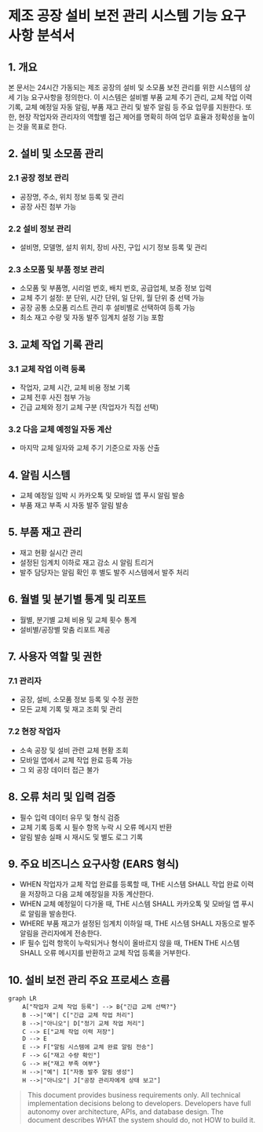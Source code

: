 # 제조 공장 설비 보전 관리 시스템 기능 요구사항 분석서

## 1. 개요

본 문서는 24시간 가동되는 제조 공장의 설비 및 소모품 보전 관리를 위한 시스템의 상세 기능 요구사항을 정의한다. 이 시스템은 설비별 부품 교체 주기 관리, 교체 작업 이력 기록, 교체 예정일 자동 알림, 부품 재고 관리 및 발주 알림 등 주요 업무를 지원한다. 또한, 현장 작업자와 관리자의 역할별 접근 제어를 명확히 하여 업무 효율과 정확성을 높이는 것을 목표로 한다.

## 2. 설비 및 소모품 관리

### 2.1 공장 정보 관리
- 공장명, 주소, 위치 정보 등록 및 관리
- 공장 사진 첨부 가능

### 2.2 설비 정보 관리
- 설비명, 모델명, 설치 위치, 장비 사진, 구입 시기 정보 등록 및 관리

### 2.3 소모품 및 부품 정보 관리
- 소모품 및 부품명, 시리얼 번호, 배치 번호, 공급업체, 보증 정보 입력
- 교체 주기 설정: 분 단위, 시간 단위, 일 단위, 월 단위 중 선택 가능
- 공장 공통 소모품 리스트 관리 후 설비별로 선택하여 등록 가능
- 최소 재고 수량 및 자동 발주 임계치 설정 기능 포함

## 3. 교체 작업 기록 관리

### 3.1 교체 작업 이력 등록
- 작업자, 교체 시간, 교체 비용 정보 기록
- 교체 전후 사진 첨부 가능
- 긴급 교체와 정기 교체 구분 (작업자가 직접 선택)

### 3.2 다음 교체 예정일 자동 계산
- 마지막 교체 일자와 교체 주기 기준으로 자동 산출

## 4. 알림 시스템

- 교체 예정일 임박 시 카카오톡 및 모바일 앱 푸시 알림 발송
- 부품 재고 부족 시 자동 발주 알림 발송

## 5. 부품 재고 관리

- 재고 현황 실시간 관리
- 설정된 임계치 이하로 재고 감소 시 알림 트리거
- 발주 담당자는 알림 확인 후 별도 발주 시스템에서 발주 처리

## 6. 월별 및 분기별 통계 및 리포트

- 월별, 분기별 교체 비용 및 교체 횟수 통계
- 설비별/공장별 맞춤 리포트 제공

## 7. 사용자 역할 및 권한

### 7.1 관리자
- 공장, 설비, 소모품 정보 등록 및 수정 권한
- 모든 교체 기록 및 재고 조회 및 관리

### 7.2 현장 작업자
- 소속 공장 및 설비 관련 교체 현황 조회
- 모바일 앱에서 교체 작업 완료 등록 가능
- 그 외 공장 데이터 접근 불가

## 8. 오류 처리 및 입력 검증

- 필수 입력 데이터 유무 및 형식 검증
- 교체 기록 등록 시 필수 항목 누락 시 오류 메시지 반환
- 알림 발송 실패 시 재시도 및 별도 로그 기록

## 9. 주요 비즈니스 요구사항 (EARS 형식)

- WHEN 작업자가 교체 작업 완료를 등록할 때, THE 시스템 SHALL 작업 완료 이력을 저장하고 다음 교체 예정일을 자동 계산한다.
- WHEN 교체 예정일이 다가올 때, THE 시스템 SHALL 카카오톡 및 모바일 앱 푸시로 알림을 발송한다.
- WHERE 부품 재고가 설정된 임계치 이하일 때, THE 시스템 SHALL 자동으로 발주 알림을 관리자에게 전송한다.
- IF 필수 입력 항목이 누락되거나 형식이 올바르지 않을 때, THEN THE 시스템 SHALL 오류 메시지를 반환하고 교체 작업 등록을 거부한다.

## 10. 설비 보전 관리 주요 프로세스 흐름

```mermaid
graph LR
    A["작업자 교체 작업 등록"] --> B{"긴급 교체 선택?"}
    B -->|"예"| C["긴급 교체 작업 처리"]
    B -->|"아니오"| D["정기 교체 작업 처리"]
    C --> E["교체 작업 이력 저장"]
    D --> E
    E --> F["알림 시스템에 교체 완료 알림 전송"]
    F --> G["재고 수량 확인"]
    G --> H{"재고 부족 여부"}
    H -->|"예"| I["자동 발주 알림 생성"]
    H -->|"아니오"| J["공장 관리자에게 상태 보고"]
```


> This document provides business requirements only. All technical implementation decisions belong to developers. Developers have full autonomy over architecture, APIs, and database design. The document describes WHAT the system should do, not HOW to build it.